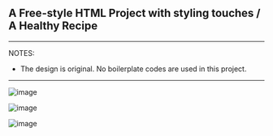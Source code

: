 ## A Free-style HTML Project with styling touches / A Healthy Recipe

<hr> 
NOTES:

- The design is original. No boilerplate codes are used in this project.

<hr>

![image](https://user-images.githubusercontent.com/90147636/184866754-77ef2bac-d7b5-44a8-a73e-b8a26843660d.png)

![image](https://user-images.githubusercontent.com/90147636/184866843-e3fac0e5-72dc-4a38-b89b-65e77adb6ec2.png)

![image](https://user-images.githubusercontent.com/90147636/184866975-924c5415-8488-4436-8959-d2305499f4b3.png)
